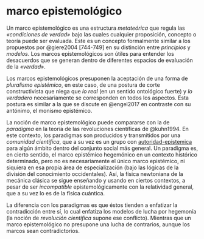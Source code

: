 # marco epistemológico

Un marco epistemológico es una estructura *metateórica* que regula las *«condiciones de verdad»* bajo las cuales cualquier proposición, concepto o teoría puede ser evaluada. Este es un concepto formalmente similar a los propuestos por @giere2004 [744-749] en su distinción entre *principios* y *modelos*. Los marcos epistemológicos son útiles para entender los desacuerdos que se generan dentro de diferentes espacios de evaluación de la *«verdad»*.

Los marcos epistemológicos presuponen la aceptación de una forma de *pluralismo epistémico*, en este caso, de una postura de corte constructivista que niega que *lo real* (en un sentido ontológico fuerte) y *lo verdadero* necesariamente se corresponden en todos los aspectos. Esta postura es similar a la que se discute en @engel2017 en contraste con su antónimo, el monismo epistémico.

La noción de marco epistemológico puede compararse con la de *paradigma* en la teoría de las revoluciones científicas de @kuhn1994. En este contexto, los paradigmas son producidos y transmitidos por una *comunidad científica*, que a su vez es un grupo con [autoridad-epistemica](autoridad-epistemica.md) para algún ámbito dentro del conjunto social más general. Un paradigma es, en cierto sentido, el marco epistémico hegemónico en un contexto histórico determinado, pero no es necesariamente el único marco epistémico, ni siquiera en esa propia área de especialización (bajo las lógicas de la división del conocimiento occidentales). Así, la física newtoniana de la mecánica clásica se sigue enseñando y usando en ciertos contextos, a pesar de ser *incompatible* epistemológicamente con la relatividad general, que a su vez lo es de la física cuántica.

La diferencia con los paradigmas es que éstos tienden a enfatizar la contradicción entre sí, lo cual enfatiza los modelos de lucha por hegemonía (la noción de *revolución científica* supone ese conflicto). Mientras que un marco epistemológico no presupone una lucha de contrarios, aunque los marcos sean contradictorios.
